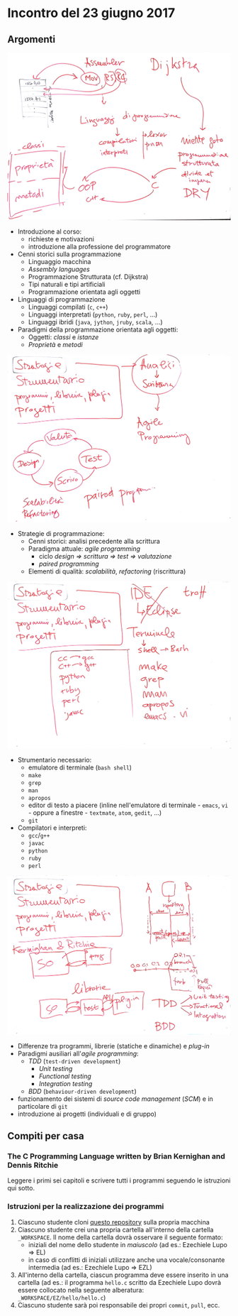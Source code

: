 # Incontro del 23 giugno 2017

## Argomenti

![whiteboard 1](./Prog_20170623_1.jpg)

* Introduzione al corso:
  * richieste e motivazioni
  * introduzione alla professione del programmatore
* Cenni storici sulla programmazione
  * Linguaggio macchina
  * *Assembly languages*
  * Programmazione Strutturata (cf. Dijkstra)
  * Tipi naturali e tipi artificiali
  * Programmazione orientata agli oggetti
* Linguaggi di programmazione
  * Linguaggi compilati (`c`, `c++`)
  * Linguaggi interpretati (`python`, `ruby`, `perl`, ...)
  * Linguaggi ibridi (`java`, `jython`, `jruby`, `scala`, ...)
* Paradigmi della programmazione orientata agli oggetti:
  * Oggetti: *classi* e *istanze*
  * *Proprietà* e *metodi*

![whiteboard 2](./Prog_20170623_2.jpg)

* Strategie di programmazione:
  * Cenni storici: analisi precedente alla scrittura
  * Paradigma attuale: *agile programming*
    * ciclo *design => scrittura => test => valutazione*
    * *paired programming*
  * Elementi di qualità: *scalabilità*, *refactoring* (riscrittura)

![whiteboard 3](./Prog_20170623_3.jpg)

* Strumentario necessario:
  * emulatore di terminale (`bash shell`)
  * `make`
  * `grep`
  * `man`
  * `apropos`
  * editor di testo a piacere (inline nell'emulatore di terminale - `emacs`,
    `vi` - oppure a finestre - `textmate`, `atom`, `gedit`, ...)
  * `git`
* Compilatori e interpreti:
  * `gcc`/`g++`
  * `javac`
  * `python`
  * `ruby`
  * `perl`

![whiteboard 4](./Prog_20170623_4.jpg)

* Differenze tra programmi, librerie (statiche e dinamiche) e *plug-in*
* Paradigmi ausiliari all'*agile programming*:
  * *TDD* (`test-driven development`)
    * *Unit testing*
    * *Functional testing*
    * *Integration testing*
  * *BDD* (`behaviour-driven development`)
* funzionamento dei sistemi di *source code management* (*SCM*) e in
  particolare di `git`
* introduzione ai progetti (individuali e di gruppo)

## Compiti per casa

### The C Programming Language written by Brian Kernighan and Dennis Ritchie

Leggere i primi sei capitoli e scrivere tutti i programmi seguendo le
istruzioni qui sotto.

### Istruzioni per la realizzazione dei programmi

1. Ciascuno studente cloni [questo repository](https://github.com/SMERM/SPERM)
   sulla propria macchina
1. Ciascuno studente crei una propria cartella all'interno della cartella
   `_WORKSPACE`. Il nome della cartella dovrà osservare il seguente formato:
   * iniziali del nome dello studente in *maiuscolo* (ad es.: Ezechiele Lupo
     => EL)
   * in caso di conflitti di iniziali utilizzare anche una vocale/consonante
     intermedia (ad es.: Ezechiele Lupo => EZL)
1. All'interno della cartella, ciascun programma deve essere inserito in una
   cartella (ad es.: il programma `hello.c` scritto da Ezechiele Lupo dovrà
   essere collocato nella seguente alberatura: `_WORKSPACE/EZ/hello/hello.c`)
1. Ciascuno studente sarà poi responsabile dei propri `commit`, `pull`, ecc.
